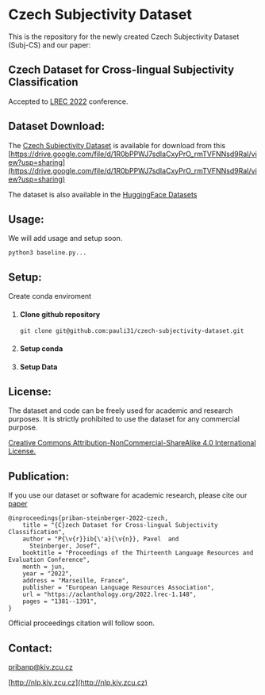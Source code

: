 # Czech Subjectivity Dataset

This is the repository for the newly created Czech Subjectivity Dataset (Subj-CS) and our paper:

## Czech Dataset for Cross-lingual Subjectivity Classification

Accepted to [LREC 2022](https://lrec2022.lrec-conf.org/) conference.


Dataset Download:
--------
The [Czech Subjectivity Dataset](https://drive.google.com/file/d/1R0bPPWJ7sdIaCxyPrO_rmTVFNNsd9RaI/view?usp=sharing) is available for download from this
[https://drive.google.com/file/d/1R0bPPWJ7sdIaCxyPrO_rmTVFNNsd9RaI/view?usp=sharing](https://drive.google.com/file/d/1R0bPPWJ7sdIaCxyPrO_rmTVFNNsd9RaI/view?usp=sharing)

The dataset is also available in the [HuggingFace Datasets](https://huggingface.co/datasets/pauli31/czech-subjectivity-dataset)

Usage:
--------
We will add usage and setup soon.
```
python3 baseline.py...
```

Setup:
--------

Create conda enviroment

1) #### Clone github repository 
   ```
   git clone git@github.com:pauli31/czech-subjectivity-dataset.git
   ```
2) #### Setup conda
    
3) #### Setup Data
   
   
 

License:
--------
The dataset and code can be freely used for academic and research purposes.
It is strictly prohibited to use the dataset for any commercial purpose.

[Creative Commons Attribution-NonCommercial-ShareAlike 4.0 International License.](https://creativecommons.org/licenses/by-nc-sa/4.0/)

Publication:
--------

If you use our dataset or software for academic research, please cite our [paper](https://arxiv.org/abs/2204.13915)

```
@inproceedings{priban-steinberger-2022-czech,
    title = "{C}zech Dataset for Cross-lingual Subjectivity Classification",
    author = "P{\v{r}}ib{\'a}{\v{n}}, Pavel  and
      Steinberger, Josef",
    booktitle = "Proceedings of the Thirteenth Language Resources and Evaluation Conference",
    month = jun,
    year = "2022",
    address = "Marseille, France",
    publisher = "European Language Resources Association",
    url = "https://aclanthology.org/2022.lrec-1.148",
    pages = "1381--1391",
}
```

Official proceedings citation will follow soon.

Contact:
--------
pribanp@kiv.zcu.cz

[http://nlp.kiv.zcu.cz](http://nlp.kiv.zcu.cz)
